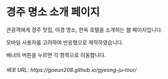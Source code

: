 <h1>경주 명소 소개 페이지</h1>
<p>관광객에게 경주 맛집, 야경 명소, 한옥 호텔을 소개하는 웹 페이지입니다.</p> 
<p>모바일 사용자를 고려하여 반응형으로 제작하였습니다.</p>
<p>배너의 버튼을 누르면 각 항목으로 이동합니다.</p>
<h6> 배포 URL: https://goeun208.github.io/gyeong-ju-tour/</h6>

 
